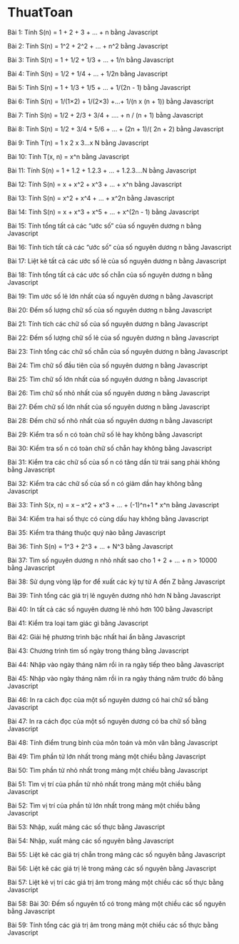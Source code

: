 # ThuatToan
Bài 1: Tính S(n) = 1 + 2 + 3 + … + n bằng Javascript

Bài 2: Tính S(n) = 1^2 + 2^2 + … + n^2 bằng Javascript

Bài 3: Tính S(n) = 1 + 1/2 + 1/3 + … + 1/n bằng Javascript

Bài 4: Tính S(n) = 1/2 + 1/4 + … + 1/2n bằng Javascript

Bài 5: Tính S(n) = 1 + 1/3 + 1/5 + … + 1/(2n - 1) bằng Javascript

Bài 6: Tính S(n) = 1/(1×2) + 1/(2×3) +…+ 1/(n x (n + 1)) bằng Javascript

Bài 7: Tính S(n) = 1/2 + 2/3 + 3/4 + …. + n / (n + 1) bằng Javascript

Bài 8: Tính S(n) = 1/2 + 3/4 + 5/6 + … + (2n + 1)/( 2n + 2) bằng Javascript

Bài 9: Tính T(n) = 1 x 2 x 3…x N bằng Javascript

Bài 10: Tính T(x, n) = x^n bằng Javascript

Bài 11: Tính S(n) = 1 + 1.2 + 1.2.3 + … + 1.2.3….N bằng Javascript

Bài 12: Tính S(n) = x + x^2 + x^3 + … + x^n bằng Javascript

Bài 13: Tính S(n) = x^2 + x^4 + … + x^2n bằng Javascript

Bài 14: Tính S(n) = x + x^3 + x^5 + … + x^(2n - 1) bằng Javascript

Bài 15: Tính tổng tất cả các “ước số” của số nguyên dương n bằng Javascript

Bài 16: Tính tích tất cả các “ước số” của số nguyên dương n bằng Javascript

Bài 17: Liệt kê tất cả các ước số lẻ của số nguyên dương n bằng Javascript

Bài 18: Tính tổng tất cả các ước số chẵn của số nguyên dương n bằng Javascript

Bài 19: Tìm ước số lẻ lớn nhất của số nguyên dương n bằng Javascript

Bài 20: Đếm số lượng chữ số của số nguyên dương n bằng Javascript

Bài 21: Tính tích các chữ số của số nguyên dương n bằng Javascript

Bài 22: Đếm số lượng chữ số lẻ của số nguyên dương n bằng Javascript

Bài 23: Tính tổng các chữ số chẵn của số nguyên dương n bằng Javascript

Bài 24: Tìm chữ số đầu tiên của số nguyên dương n bằng Javascript

Bài 25: Tìm chữ số lớn nhất của số nguyên dương n bằng Javascript

Bài 26: Tìm chữ số nhỏ nhất của số nguyên dương n bằng Javascript

Bài 27: Đếm chữ số lớn nhất của số nguyên dương n bằng Javascript

Bài 28: Đếm chữ số nhỏ nhất của số nguyên dương n bằng Javascript

Bài 29: Kiểm tra số n có toàn chữ số lẻ hay không bằng Javascript

Bài 30: Kiểm tra số n có toàn chữ số chẵn hay không bằng Javascript

Bài 31: Kiểm tra các chữ số của số n có tăng dần từ trái sang phải không bằng Javascript

Bài 32: Kiểm tra các chữ số của số n có giảm dần hay không bằng Javascript

Bài 33: Tính S(x, n) = x – x^2 + x^3 + … + (-1)^n+1 * x^n bằng Javascript

Bài 34: Kiểm tra hai số thực có cùng dấu hay không bằng Javascript

Bài 35: Kiểm tra tháng thuộc quý nào bằng Javascript

Bài 36: Tính S(n) = 1^3 + 2^3 + … + N^3 bằng Javascript

Bài 37: Tìm số nguyên dương n nhỏ nhất sao cho 1 + 2 + … + n > 10000 bằng Javascript

Bài 38: Sử dụng vòng lặp for để xuất các ký tự từ A đến Z bằng Javascript

Bài 39: Tính tổng các giá trị lẻ nguyên dương nhỏ hơn N bằng Javascript

Bài 40: In tất cả các số nguyên dương lẻ nhỏ hơn 100 bằng Javascript

Bài 41: Kiểm tra loại tam giác gì bằng Javascript

Bài 42: Giải hệ phương trình bậc nhất hai ẩn bằng Javascript

Bài 43: Chương trình tìm số ngày trong tháng bằng Javascript

Bài 44: Nhập vào ngày tháng năm rồi in ra ngày tiếp theo bằng Javascript

Bài 45: Nhập vào ngày tháng năm rồi in ra ngày tháng năm trước đó bằng Javascript

Bài 46: In ra cách đọc của một số nguyên dương có hai chữ số bằng Javascript

Bài 47: In ra cách đọc của một số nguyên dương có ba chữ số bằng Javascript

Bài 48: Tính điểm trung bình của môn toán và môn văn bằng Javascript

Bài 49: Tìm phần tử lớn nhất trong mảng một chiều bằng Javascript

Bài 50: Tìm phần tử nhỏ nhất trong mảng một chiều bằng Javascript

Bài 51: Tìm vị trí của phần tử nhỏ nhất trong mảng một chiều bằng Javascript

Bài 52: Tìm vị trí của phần tử lớn nhất trong mảng một chiều bằng Javascript

Bài 53: Nhập, xuất mảng các số thực bằng Javascript

Bài 54: Nhập, xuất mảng các số nguyên bằng Javascript

Bài 55: Liệt kê các giá trị chẵn trong mảng các số nguyên bằng Javascript

Bài 56: Liệt kê các giá trị lẻ trong mảng các số nguyên bằng Javascript

Bài 57: Liệt kê vị trí các giá trị âm trong mảng một chiều các số thực bằng Javascript

Bài 58: Bài 30: Đếm số nguyên tố có trong mảng một chiều các số nguyên bằng Javascript

Bài 59: Tính tổng các giá trị âm trong mảng một chiều các số thực bằng Javascript
